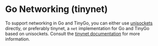 # Go Networking (tinynet)

To support networking in Go and TinyGo, you can either use [unisockets](./unisockets.md) directly, or preferably tinynet, a `net` implementation for Go and TinyGo based on unisockets. Consult the [tinynet documentation](https://github.com/alphahorizonio/tinynet) for more information.
